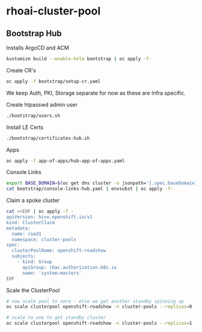 # rhoai-cluster-pool

## Bootstrap Hub

Installs ArgoCD and ACM

```bash
kustomize build --enable-helm bootstrap | oc apply -f-
```

Create CR's

```bash
oc apply -f bootstrap/setup-cr.yaml
```

We keep Auth, PKI, Storage separate for now as these are Infra specific.

Create htpasswd admin user

```bash
./bootstrap/users.sh
```

Install LE Certs

```bash
./bootstrap/certificates-hub.sh
```

Apps

```bash
oc apply -f app-of-apps/hub-app-of-apps.yaml
```

Console Links

```bash
export BASE_DOMAIN=$(oc get dns cluster -o jsonpath='{.spec.baseDomain}')
cat bootstrap/console-links-hub.yaml | envsubst | oc apply -f-
```

Claim a spoke cluster

```bash
cat <<EOF | oc apply -f -
apiVersion: hive.openshift.io/v1
kind: ClusterClaim
metadata:
  name: road1
  namespace: cluster-pools
spec:
  clusterPoolName: openshift-roadshow
  subjects:
    - kind: Group
      apiGroup: rbac.authorization.k8s.io
      name: 'system:masters'
EOF
```

Scale the ClusterPool

```bash
# now scale pool to zero - else we get another standby spinning up
oc scale clusterpool openshift-roadshow -n cluster-pools --replicas=0

# scale to one to get standby cluster
oc scale clusterpool openshift-roadshow -n cluster-pools --replicas=1
```

